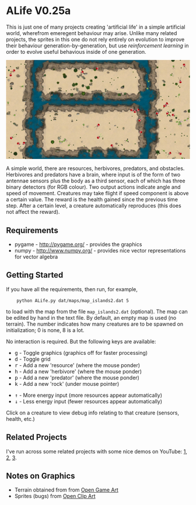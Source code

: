 ALife V0.25a
============

This is just one of many projects creating 'artificial life' in a simple artificial world, wherefrom emeregent behaviour may arise. Unlike many related projects, the sprites in this one do not rely entirely on evolution to improve their behaviour generation-by-generation, but use *reinforcement learning* in order to evolve useful behavious inside of one generation.

![Screenshot](screenshot.png "Screenshot")

A simple world, there are resources, herbivores, predators, and obstacles. Herbivores and predators have a brain, where input is of the form of two antennae sensors plus the body as a third sensor, each of which has three binary detectors (for RGB colour). Two output actions indicate angle and speed of movement. Creatures may take flight if speed component is above a certain value. The reward is the health gained since the previous time step. After a certain level, a creature automatically reproduces (this does not affect the reward).

Requirements
------------
	
* pygame - http://pygame.org/ - provides the graphics
* numpy - http://www.numpy.org/ - provides nice vector representations for vector algebra

Getting Started
---------------

If you have all the requirements, then run, for example,

```
	python ALife.py dat/maps/map_islands2.dat 5
```

to load with the map from the file `map_islands2.dat` (optional). The map can be edited by hand in the text file. By default, an empty map is used (no terrain). The number indicates how many creatures are to be spawned on initialization; 0 is none, 8 is a lot.

No interaction is required. But the following keys are available:

* <kbd>g</kbd> -	Toggle graphics (graphics off for faster processing)
* <kbd>d</kbd> -	Toggle grid 
* <kbd>r</kbd> -	Add a new 'resource' (where the mouse ponder)
* <kbd>h</kbd> -	Add a new 'herbivore' (where the mouse ponder)
* <kbd>p</kbd> -	Add a new 'predator' (where the mouse ponder)
* <kbd>k</kbd> -	Add a new 'rock' (under mouse pointer)
<!--* <kbd>s</kbd> -	Saving current objects to files-->
<!--* <kbd>l</kbd> -	Load objects from files-->
* <kbd>&uarr;</kbd> - More energy input (more resources appear automatically)
* <kbd>&darr;</kbd> - Less energy input (fewer resources appear automatically)

Click on a creature to view debug info relating to that creature (sensors, health, etc.)


Related Projects
----------------

I've run across some related projects with some nice demos on YouTube:
 [1](https://www.youtube.com/watch?v=2kupe2ZKK58), 
 [2](https://www.youtube.com/watch?list=PLC9058E743A6155C1&v=1Jou4ggCFKQ), 
 [3](https://sites.google.com/site/scriptbotsevo/).


Notes on Graphics
-----------------

* Terrain obtained from from [Open Game Art](https://opengameart.org/users/chabull)
* Sprites (bugs) from [Open Clip Art](https://openclipart.org/tags/ladybug)
